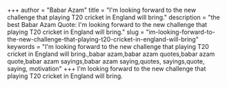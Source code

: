 +++
author = "Babar Azam"
title = "I'm looking forward to the new challenge that playing T20 cricket in England will bring."
description = "the best Babar Azam Quote: I'm looking forward to the new challenge that playing T20 cricket in England will bring."
slug = "im-looking-forward-to-the-new-challenge-that-playing-t20-cricket-in-england-will-bring"
keywords = "I'm looking forward to the new challenge that playing T20 cricket in England will bring.,babar azam,babar azam quotes,babar azam quote,babar azam sayings,babar azam saying,quotes, sayings,quote, saying, motivation"
+++
I'm looking forward to the new challenge that playing T20 cricket in England will bring.
